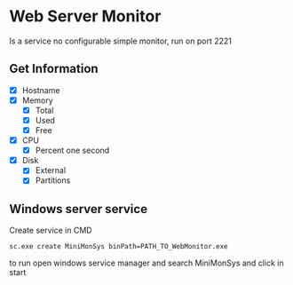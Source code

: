 # Web Server Monitor

Is a service no configurable simple monitor, run on port 2221

## Get Information 

* [x] Hostname
* [x] Memory
  * [x] Total
  * [x] Used
  * [x] Free
* [x] CPU
  * [x] Percent one second
* [x] Disk
  * [x] External
  * [x] Partitions

## Windows server service

Create service in CMD

```
sc.exe create MiniMonSys binPath=PATH_TO_WebMonitor.exe
```

to run open windows service manager and search MiniMonSys and click in start

